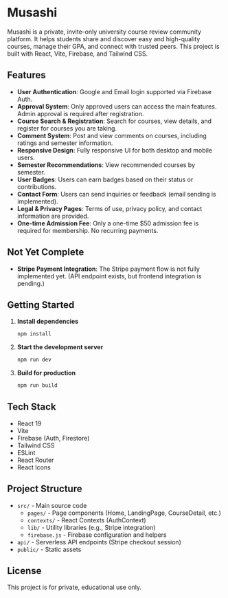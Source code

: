 # Musashi

Musashi is a private, invite-only university course review community platform. It helps students share and discover easy and high-quality courses, manage their GPA, and connect with trusted peers. This project is built with React, Vite, Firebase, and Tailwind CSS.

## Features

- **User Authentication**: Google and Email login supported via Firebase Auth.
- **Approval System**: Only approved users can access the main features. Admin approval is required after registration.
- **Course Search & Registration**: Search for courses, view details, and register for courses you are taking.
- **Comment System**: Post and view comments on courses, including ratings and semester information.
- **Responsive Design**: Fully responsive UI for both desktop and mobile users.
- **Semester Recommendations**: View recommended courses by semester.
- **User Badges**: Users can earn badges based on their status or contributions.
- **Contact Form**: Users can send inquiries or feedback (email sending is implemented).
- **Legal & Privacy Pages**: Terms of use, privacy policy, and contact information are provided.
- **One-time Admission Fee**: Only a one-time $50 admission fee is required for membership. No recurring payments.

## Not Yet Complete

- **Stripe Payment Integration**: The Stripe payment flow is not fully implemented yet. (API endpoint exists, but frontend integration is pending.)

## Getting Started

1. **Install dependencies**
   ```bash
   npm install
   ```
2. **Start the development server**
   ```bash
   npm run dev
   ```
3. **Build for production**
   ```bash
   npm run build
   ```

## Tech Stack
- React 19
- Vite
- Firebase (Auth, Firestore)
- Tailwind CSS
- ESLint
- React Router
- React Icons

## Project Structure
- `src/` - Main source code
  - `pages/` - Page components (Home, LandingPage, CourseDetail, etc.)
  - `contexts/` - React Contexts (AuthContext)
  - `lib/` - Utility libraries (e.g., Stripe integration)
  - `firebase.js` - Firebase configuration and helpers
- `api/` - Serverless API endpoints (Stripe checkout session)
- `public/` - Static assets

## License
This project is for private, educational use only.
